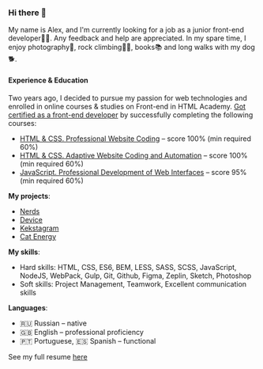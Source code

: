 ### Hi there 👋
My name is Alex, and I'm currently looking for a job as a junior front-end developer👩‍💻. Any feedback and help are appreciated.
In my spare time, I enjoy photography📸, rock climbing🧗‍♀️, books📚 and long walks with my dog🐕.

#### Experience & Education

Two years ago, I decided to pursue my passion for web technologies and enrolled in online courses & studies on Front-end in HTML Academy. [Got certified as a front-end developer](https://github.com/morrisonalexx/morrisonalexx/blob/main/frontend-1.jpg) by successfully completing the following courses: 
- [HTML & CSS. Professional Website Coding](https://github.com/morrisonalexx/morrisonalexx/blob/main/html-basic.jpg) – score 100% (min required 60%)
- [HTML & CSS. Adaptive Website Coding and Automation](https://github.com/morrisonalexx/morrisonalexx/blob/main/html-advanced.jpg) – score 100% (min required 60%)
- [JavaScript. Professional Development of Web Interfaces](https://github.com/morrisonalexx/morrisonalexx/blob/main/js.jpg) – score 95% (min required 60%)

**My projects**: 
- [Nerds](https://morrisonalexx.github.io/Nerds/)
- [Device](https://morrisonalexx.github.io/Device/)
- [Kekstagram](https://github.com/morrisonalexx/Kekstagram)
- [Cat Energy](https://github.com/morrisonalexx/cat-energy)

**My skills**: 
- Hard skills: HTML, CSS, ES6, BEM, LESS, SASS, SCSS, JavaScript, NodeJS, WebPack, Gulp, Git, Github, Figma, Zeplin, Sketch, Photoshop
- Soft skills: Project Management, Teamwork, Excellent communication skills

**Languages**:
- 🇷🇺 Russian – native
- 🇬🇧 English – professional proficiency
- 🇵🇹 Portuguese, 🇪🇸 Spanish – functional

See my full resume [here](https://bit.ly/AlexMorrisonCV)

<!--
**morrisonalexx/morrisonalexx** is a ✨ _special_ ✨ repository because its `README.md` (this file) appears on your GitHub profile.

Here are some ideas to get you started:

- 🔭 I’m currently working on ...
- 🌱 I’m currently learning ...
- 👯 I’m looking to collaborate on ...
- 🤔 I’m looking for help with ...
- 💬 Ask me about ...
- 📫 How to reach me: ...
- 😄 Pronouns: ...
- ⚡ Fun fact: ...
-->
